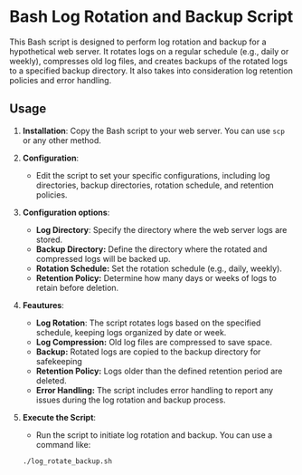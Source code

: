 # Bash Log Rotation and Backup Script

This Bash script is designed to perform log rotation and backup for a hypothetical web server. It rotates logs on a regular schedule (e.g., daily or weekly), compresses old log files, and creates backups of the rotated logs to a specified backup directory. It also takes into consideration log retention policies and error handling.

## Usage

1. **Installation**: Copy the Bash script to your web server. You can use `scp` or any other method.

2. **Configuration**:
   - Edit the script to set your specific configurations, including log directories, backup directories, rotation schedule, and retention policies.
     
3. **Configuration options**:
   - **Log Directory**: Specify the directory where the web server logs are stored.
   - **Backup Directory:** Define the directory where the rotated and compressed logs will be backed up.
   - **Rotation Schedule:** Set the rotation schedule (e.g., daily, weekly).
   - **Retention Policy:** Determine how many days or weeks of logs to retain before deletion.
     
4. **Feautures**:
   - **Log Rotation**: The script rotates logs based on the specified schedule, keeping logs organized by date or week.
   - **Log Compression:** Old log files are compressed to save space.
   - **Backup:** Rotated logs are copied to the backup directory for safekeeping
   - **Retention Policy:** Logs older than the defined retention period are deleted.
   - **Error Handling:** The script includes error handling to report any issues during the log rotation and backup process.

3. **Execute the Script**:
   - Run the script to initiate log rotation and backup. You can use a command like:

   ```bash
   ./log_rotate_backup.sh
